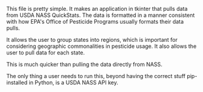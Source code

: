 This file is pretty simple. It makes an application in tkinter that pulls data from USDA NASS QuickStats. 
The data is formatted in a manner consistent with how EPA's Office of Pesticide Programs usually formats their data pulls.

It allows the user to group states into regions, which is important for considering geographic commonalities in pesticide usage.
It also allows the user to pull data for each state.

This is much quicker than pulling the data directly from NASS.

The only thing a user needs to run this, beyond having the correct stuff pip-installed in Python, is a USDA NASS API key.
